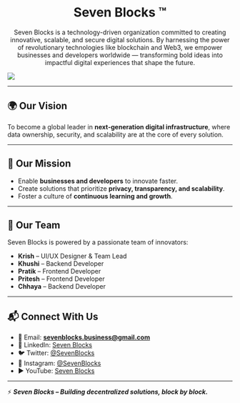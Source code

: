 <h1 align="center"><b>Seven Blocks ™</b></h1>

<p align="center">Seven Blocks is a technology-driven organization committed to creating innovative, scalable, and secure digital solutions. By harnessing the power of revolutionary technologies like blockchain and Web3, we empower businesses and developers worldwide — transforming bold ideas into impactful digital experiences that shape the future.</p> 

<img src="https://github.com/krishkhinchi/Assets/blob/main/img/Black%20Elegant%20Professional%20Photography%20LinkedIn%20Banner%20(1).png" />

---

## 🌍 Our Vision  
To become a global leader in **next-generation digital infrastructure**, where data ownership, security, and scalability are at the core of every solution.  

---

## 🚀 Our Mission  
- Enable **businesses and developers** to innovate faster.  
- Create solutions that prioritize **privacy, transparency, and scalability**.  
- Foster a culture of **continuous learning and growth**.  

---

## 👥 Our Team  
Seven Blocks is powered by a passionate team of innovators:  
- **Krish** – UI/UX Designer & Team Lead  
- **Khushi** – Backend Developer  
- **Pratik** – Frontend Developer  
- **Pritesh** – Frontend Developer  
- **Chhaya** – Backend Developer  

---

## 📬 Connect With Us  
<!-- - 🌎 Website: *coming soon* -->  
- 📧 Email: **sevenblocks.business@gmail.com**  
- 💼 LinkedIn: [Seven Blocks](https://www.linkedin.com/company/seven-blocks/)  
- 🐦 Twitter: [@SevenBlocks](https://x.com/SevenBlocks_)
- 📸 Instagram: [@SevenBlocks](https://www.instagram.com/sevenblocks_/)  
- ▶️ YouTube: [Seven Blocks](https://www.youtube.com/@Seven-Blocks)   

---

⚡ ***Seven Blocks – Building decentralized solutions, block by block.***  
